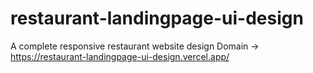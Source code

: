 # restaurant-landingpage-ui-design
A complete responsive restaurant website design
Domain -> https://restaurant-landingpage-ui-design.vercel.app/
